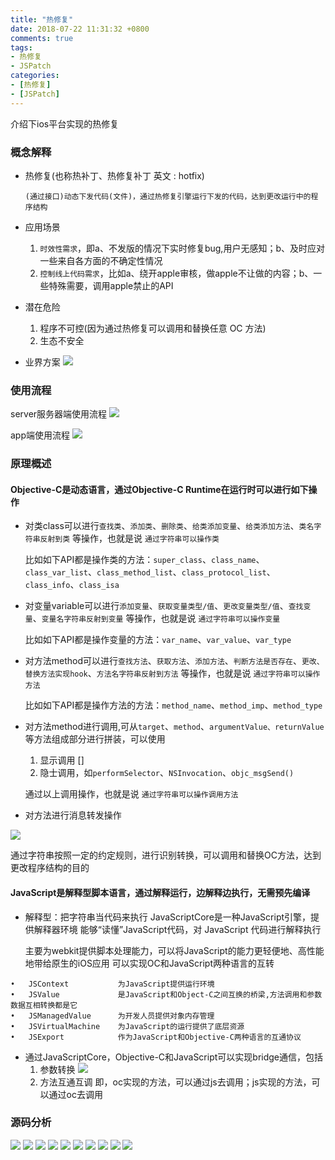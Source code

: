 ```yaml
---
title: "热修复"
date: 2018-07-22 11:31:32 +0800
comments: true
tags:
- 热修复
- JSPatch
categories:
- [热修复]
- [JSPatch]
---
```


介绍下ios平台实现的热修复

<!-- more -->

### 概念解释

* 热修复(也称热补丁、热修复补丁 英文 : hotfix)
  
  `(通过接口)动态下发代码(文件)，通过热修复引擎运行下发的代码，达到更改运行中的程序结构`

* 应用场景
  1. `时效性需求`，即a、不发版的情况下实时修复bug,用户无感知；b、及时应对一些来自各方面的不确定性情况
  2. `控制线上代码需求`，比如a、绕开apple审核，做apple不让做的内容；b、一些特殊需要，调用apple禁止的API

* 潜在危险
  1. 程序不可控(因为通过热修复可以调用和替换任意 OC 方法)
  2. 生态不安全

* 业界方案
![](/images/hotfix_1.png)

### 使用流程

server服务器端使用流程
![](/images/hotfix_2.png)

app端使用流程
![](/images/hotfix_3.png)

### 原理概述

#### Objective-C是动态语言，通过Objective-C Runtime在运行时可以进行如下操作

* 对类class可以进行`查找类`、`添加类`、`删除类`、`给类添加变量`、`给类添加方法`、`类名字符串反射到类` 等操作，也就是说 `通过字符串可以操作类`

	比如如下API都是操作类的方法：`super_class`、`class_name`、`class_var_list`、`class_method_list`、`class_protocol_list`、`class_info`、`class_isa`

* 对变量variable可以进行`添加变量`、`获取变量类型/值`、`更改变量类型/值`、`查找变量`、`变量名字符串反射到变量` 等操作，也就是说 `通过字符串可以操作变量`

	比如如下API都是操作变量的方法：`var_name`、`var_value`、`var_type`

* 对方法method可以进行`查找方法`、`获取方法`、`添加方法`、`判断方法是否存在`、`更改、替换方法实现hook`、`方法名字符串反射到方法` 等操作，也就是说 `通过字符串可以操作方法`

   比如如下API都是操作方法的方法：`method_name`、`method_imp`、`method_type`

* 对方法method进行调用,可从`target`、`method`、`argumentValue、returnValue`等方法组成部分进行拼装，可以使用
  1. 显示调用 []
  2. 隐士调用，如`performSelector`、`NSInvocation`、`objc_msgSend()`
  
  通过以上调用操作，也就是说 `通过字符串可以操作调用方法`

* 对方法进行消息转发操作

![](/images/hotfix_4.png)

通过字符串按照一定的约定规则，进行识别转换，可以调用和替换OC方法，达到更改程序结构的目的

#### JavaScript是解释型脚本语言，通过解释运行，边解释边执行，无需预先编译

* 解释型：把字符串当代码来执行
JavaScriptCore是一种JavaScript引擎，提供解释器环境
能够“读懂”JavaScript代码，对 JavaScript 代码进行解释执行

	主要为webkit提供脚本处理能力，可以将JavaScript的能力更轻便地、高性能地带给原生的iOS应用
可以实现OC和JavaScript两种语言的互转

```
•	JSContext     		为JavaScript提供运行环境 
•	JSValue        		是JavaScript和Object-C之间互换的桥梁,方法调用和参数数据互相转换都是它
•	JSManagedValue    	为开发人员提供对象内存管理 
•	JSVirtualMachine  	为JavaScript的运行提供了底层资源 
•	JSExport         	作为JavaScript和Objective-C两种语言的互通协议 
```

* 通过JavaScriptCore，Objective-C和JavaScript可以实现bridge通信，包括
	1. 参数转换
	![](/images/hotfix_5.png)
	2. 方法互通互调
	即，oc实现的方法，可以通过js去调用；js实现的方法，可以通过oc去调用

### 源码分析

![](/images/hotfix-001.png)
![](/images/hotfix-002.png)
![](/images/hotfix-003.png)
![](/images/hotfix-004.png)
![](/images/hotfix-005.png)
![](/images/hotfix-006.png)
![](/images/hotfix-007.png)
![](/images/hotfix-008.png)
![](/images/hotfix-009.png)
![](/images/hotfix-010.png)






